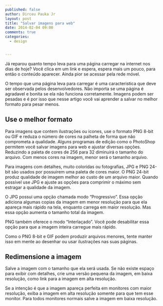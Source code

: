 ```yaml
---
published: false
author: Dirceu Pauka Jr
layout: post
title: "Salvar imagens para web"
date: 2014-02-04 09:00
comments: true
categories:
  - design


---
```


Já reparou quanto tempo leva para uma página carregar na internet nos dias de hoje? Você clica em um link e espera, espera mais um pouco, para então o conteúdo aparecer. Ainda pior se acessar pela rede móvel.

O tempo que uma página leva para carregar é uma caracteristica que deve ser observada pelos desenvolvedores. Não importa se uma página é agradavel e bonita se ela não funciona corretamente. Imagens podem ser pesadas e é por isso que nesse artigo você vai aprender a salvar no melhor formato para pesar menos.

<!--more-->

## Use o melhor formato

Para imagens que contem ilustrações ou icones, use o formato PNG 8-bit ou GIF e reduza o número de cores na palheta de forma que não comprometa a qualidade. Alguns programas de edição como o PhotoShop permitem você salvar imagens para web e ajustar diversas opções. Reduzindo a paleta de cores de 256 para 32 diminuirá o tamanho do arquivo. Com menos cores na imagem, menor será o tamanho arquivo.

Para imagens com detalhes, muito coloridas ou fotografias, JPG e PNG 24-bit são usados por possuirem uma paleta de cores maior. O PNG 24-bit produz qualidade de imagem melhor ao custo de um arquivo maior. Quando possível use JPG e ajuste as opções para comprimir o máximo sem estragar a qualidade da imagem.

O JPG possui uma opção chamada modo “Progressivo”. Essa opção adiciona algumas copias da imagem em menor resolução para que ela apareça mais rápido na tela, enquanto carrega em maior resolução. Mas essa opção aumenta o tamanho total da imagem.

PNG também oferece o modo “Interlaçado”. Você pode desabilitar essa opção para que a imagem inteira carregue mais rápido.

Como o PNG 8-bit e GIF podem produzir arquivos menores, tente manter isso em mente ao desenhar ou usar ilustrações nas suas páginas.

## Redimensione a imagem

Salve a imagem com o tamanho que ela será usada. Se não existe espaço para exibir com detalhes, crie uma versão pequena da imagem, em baixa resolução, como link para a imagem em alta resolução.

Se a intenção é que a imagem apareça perfeita em monitores com maior resolução, exiba a imagem em alta resolução somente para que tem esse monitor. Para todos monitores normais salve a imagem em baixa resolução.